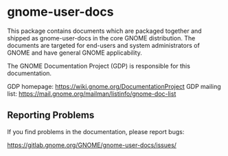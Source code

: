 # gnome-user-docs

This package contains documents which are packaged together and
shipped as gnome-user-docs in the core GNOME distribution. The
documents are targeted for end-users and system administrators of
GNOME and have general GNOME applicability.

The GNOME Documentation Project (GDP) is responsible for this documentation.

GDP homepage: https://wiki.gnome.org/DocumentationProject
GDP mailing list: https://mail.gnome.org/mailman/listinfo/gnome-doc-list


## Reporting Problems

If you find problems in the documentation, please report bugs:

https://gitlab.gnome.org/GNOME/gnome-user-docs/issues/
